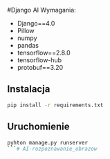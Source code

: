 #Django AI
Wymagania:
- Django==4.0
- Pillow
- numpy
- pandas
- tensorflow==2.8.0
- tensorflow-hub
- protobuf==3.20

## Instalacja
```sh
pip install -r requirements.txt
```

## Uruchomienie
```sh
pyhton manage.py runserver
```#   A I - r o z p o z n a w a n i e _ o b r a z o w  
 